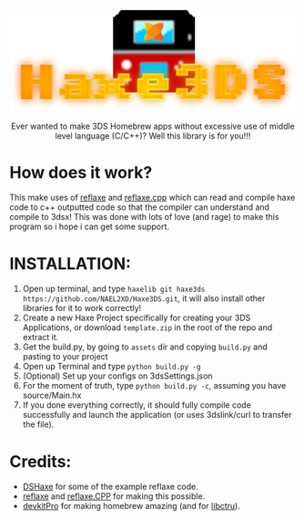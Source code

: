 <p align="center">
  <a href="https://github.com/NAEL2XD/Haxe3DS">
    <img src="logo.png" alt="Haxe3DS" width="600">
  </a>
</p>

<p align="center">
Ever wanted to make 3DS Homebrew apps without excessive use of middle level language (C/C++)? Well this library is for you!!!
</p>

# How does it work?

This make uses of [reflaxe](https://github.com/SomeRanDev/reflaxe) and [reflaxe.cpp](https://github.com/SomeRanDev/reflaxe.CPP) which can read and compile haxe code to c++ outputted code so that the compiler can understand and compile to 3dsx! This was done with lots of love (and rage) to make this program so i hope i can get some support.

# INSTALLATION:

1. Open up terminal, and type `haxelib git haxe3ds https://github.com/NAEL2XD/Haxe3DS.git`, it will also install other libraries for it to work correctly!
3. Create a new Haxe Project specifically for creating your 3DS Applications, or download `template.zip` in the root of the repo and extract it.
3. Get the build.py, by going to `assets` dir and copying `build.py` and pasting to your project
4. Open up Terminal and type `python build.py -g`
5. (Optional) Set up your configs on 3dsSettings.json
6. For the moment of truth, type `python build.py -c`, assuming you have source/Main.hx
7. If you done everything correctly, it should fully compile code successfully and launch the application (or uses 3dslink/curl to transfer the file).

# Credits:

- [DSHaxe](https://github.com/MochaIcedTea/DSHaxe) for some of the example reflaxe code.
- [reflaxe](https://github.com/SomeRanDev/reflaxe) and [reflaxe.CPP](https://github.com/SomeRanDev/reflaxe.CPP) for making this possible.
- [devkitPro](https://github.com/devkitPro/libctru) for making homebrew amazing (and for [libctru](https://github.com/devkitPro/libctru)).